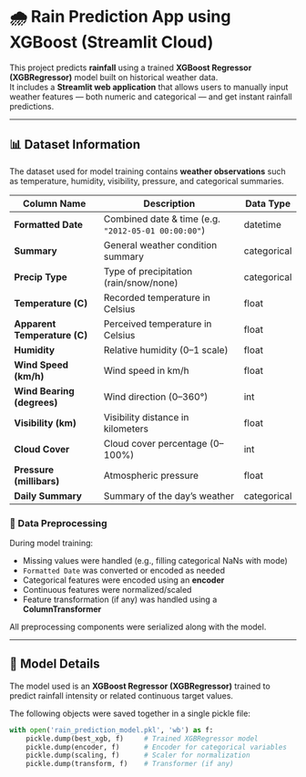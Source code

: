 # 🌧️ Rain Prediction App using XGBoost (Streamlit Cloud)

This project predicts **rainfall** using a trained **XGBoost Regressor (XGBRegressor)** model built on historical weather data.  
It includes a **Streamlit web application** that allows users to manually input weather features — both numeric and categorical — and get instant rainfall predictions.

---

## 📊 Dataset Information

The dataset used for model training contains **weather observations** such as temperature, humidity, visibility, pressure, and categorical summaries.

| Column Name | Description | Data Type |
|--------------|-------------|------------|
| **Formatted Date** | Combined date & time (e.g. `"2012-05-01 00:00:00"`) | datetime |
| **Summary** | General weather condition summary | categorical |
| **Precip Type** | Type of precipitation (rain/snow/none) | categorical |
| **Temperature (C)** | Recorded temperature in Celsius | float |
| **Apparent Temperature (C)** | Perceived temperature in Celsius | float |
| **Humidity** | Relative humidity (0–1 scale) | float |
| **Wind Speed (km/h)** | Wind speed in km/h | float |
| **Wind Bearing (degrees)** | Wind direction (0–360°) | int |
| **Visibility (km)** | Visibility distance in kilometers | float |
| **Cloud Cover** | Cloud cover percentage (0–100%) | int |
| **Pressure (millibars)** | Atmospheric pressure | float |
| **Daily Summary** | Summary of the day’s weather | categorical |

### 🧾 Data Preprocessing
During model training:
- Missing values were handled (e.g., filling categorical NaNs with mode)
- `Formatted Date` was converted or encoded as needed
- Categorical features were encoded using an **encoder**
- Continuous features were normalized/scaled
- Feature transformation (if any) was handled using a **ColumnTransformer**

All preprocessing components were serialized along with the model.

---

## 🤖 Model Details

The model used is an **XGBoost Regressor (XGBRegressor)** trained to predict rainfall intensity or related continuous target values.

The following objects were saved together in a single pickle file:

```python
with open('rain_prediction_model.pkl', 'wb') as f:
    pickle.dump(best_xgb, f)     # Trained XGBRegressor model
    pickle.dump(encoder, f)      # Encoder for categorical variables
    pickle.dump(scaling, f)      # Scaler for normalization
    pickle.dump(transform, f)    # Transformer (if any)
